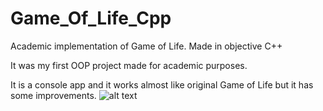 # Game_Of_Life_Cpp
Academic implementation of Game of Life. Made in objective C++

It was my first OOP project made for academic purposes. 

It is a console app and it works almost like original Game of Life but it has some improvements.
![alt text](https://github.com/Luli4n/Game_Of_Life_Cpp/blob/master/image.jpg?raw=true)

